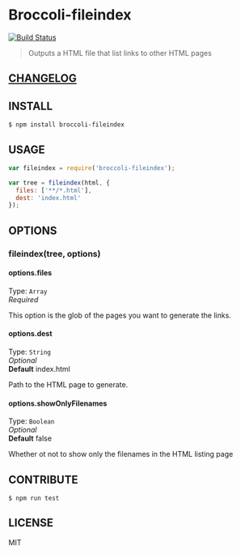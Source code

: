 # Broccoli-fileindex  

[![Build Status](https://travis-ci.org/raiseandfall/broccoli-fileindex.svg)](https://travis-ci.org/raiseandfall/broccoli-fileindex)

> Outputs a HTML file that list links to other HTML pages

## [CHANGELOG](./CHANGELOG.md)

## INSTALL

```shell
$ npm install broccoli-fileindex
```

## USAGE
```javascript
var fileindex = require('broccoli-fileindex');

var tree = fileindex(html, {
  files: ['**/*.html'],
  dest: 'index.html'
});
```

## OPTIONS

### fileindex(tree, options)

#### options.files
Type: `Array`  
_Required_  

This option is the glob of the pages you want to generate the links.

#### options.dest
Type: `String`  
_Optional_  
**Default** index.html  

Path to the HTML page to generate.

#### options.showOnlyFilenames
Type: `Boolean`  
_Optional_  
**Default** false

Whether ot not to show only the filenames in the HTML listing page

## CONTRIBUTE
```shell
$ npm run test
```

## LICENSE
MIT
